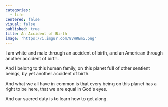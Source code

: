 ```yaml
---
categories:
  - life
centered: false
visual: false
published: true
title: An Accident of Birth
image: 'https://i.imgur.com/8vWREmG.png'
---
```

I am white and male
through an accident of birth,
and an American
through another accident of birth.

And I belong to this human family,
on this planet full of other sentient beings,
by yet another accident of birth.

And what we all have in common
is that every being on this planet 
has a right to be here,
that we are equal in God's eyes.

And our sacred duty
is to learn how to get along.
